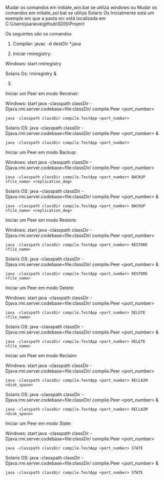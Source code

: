 Mudar os comandos em initiate_win.bat se utiliza windows ou
Mudar os comandos em initiate_sol.bat se utiliza Solaris Os
Inicialmente está um exemplo em que a pasta src está localizada em C:\Users\jsaraiva\github\SDIS\Project

Os seguintes são os comandos 

1. Compilar:
  javac -d destDir *.java

2. Iniciar rmiregistry:

  Windows:
    start rmiregistry

  Solaris Os:
    rmiregistry &


3. 
Iniciar um Peer em modo Receiver:

  Windows:
    start java -classpath classDir -Djava.rmi.server.codebase=file:classDir/ compile.Peer <port_number>

    java -classpath classDir compile.TestApp <port_number>

  Solaris OS:
    java -classpath classDir -Djava.rmi.server.codebase=file:classDir/ compile.Peer <port_number> &

    java -classpath classDir compile.TestApp <port_number>

Iniciar um Peer em modo Backup:

  Windows:
    start java -classpath classDir -Djava.rmi.server.codebase=file:classDir/ compile.Peer <port_number>

    java -classpath classDir compile.TestApp <port_number> BACKUP <file_name> <replication_deg>

  Solaris OS:
    java -classpath classDir -Djava.rmi.server.codebase=file:classDir/ compile.Peer <port_number> &

    java -classpath classDir compile.TestApp <port_number> BACKUP <file_name> <replication_deg>


Iniciar um Peer em modo Restore:

  Windows:
    start java -classpath classDir -Djava.rmi.server.codebase=file:classDir/ compile.Peer <port_number>

    java -classpath classDir compile.TestApp <port_number> RESTORE <file_name>

  Solaris OS:
    java -classpath classDir -Djava.rmi.server.codebase=file:classDir/ compile.Peer <port_number> &

    java -classpath classDir compile.TestApp <port_number> RESTORE <file_name>


Iniciar um Peer em modo Delete:

  Windows:
    start java -classpath classDir -Djava.rmi.server.codebase=file:classDir/ compile.Peer <port_number>

    java -classpath classDir compile.TestApp <port_number> DELETE <file_name>

  Solaris OS:
    java -classpath classDir -Djava.rmi.server.codebase=file:classDir/ compile.Peer <port_number> &

    java -classpath classDir compile.TestApp <port_number> DELETE <file_name>


Iniciar um Peer em modo Reclaim:

  Windows:
    start java -classpath classDir -Djava.rmi.server.codebase=file:classDir/ compile.Peer <port_number>

    java -classpath classDir compile.TestApp <port_number> RECLAIM <disk_space>

  Solaris OS:
    java -classpath classDir -Djava.rmi.server.codebase=file:classDir/ compile.Peer <port_number> &

    java -classpath classDir compile.TestApp <port_number> RECLAIM <disk_space>


Iniciar um Peer em modo State:

  Windows:
    start java -classpath classDir -Djava.rmi.server.codebase=file:classDir/ compile.Peer <port_number>

    java -classpath classDir compile.TestApp <port_number> STATE

  Solaris OS:
    java -classpath classDir -Djava.rmi.server.codebase=file:classDir/ compile.Peer <port_number> &

    java -classpath classDir compile.TestApp <port_number> STATE
